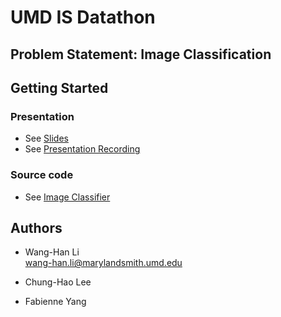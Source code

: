 # UMD IS Datathon

## Problem Statement: Image Classification

## Getting Started

### Presentation

* See [Slides](https://github.com/whl0217/UMD_IS_Datathon/blob/main/Image_Classification_Team%205.pptx)
* See [Presentation Recording](https://github.com/whl0217/UMD_IS_Datathon/blob/main/Image_Classification_Team%205.mp4)

### Source code

* See [Image Classifier](https://github.com/whl0217/UMD_IS_Datathon/blob/main/Image_Classification_Team%205.ipynb)

## Authors

* Wang-Han Li <br>
wang-han.li@marylandsmith.umd.edu
 
* Chung-Hao Lee <br>

* Fabienne Yang <br>
